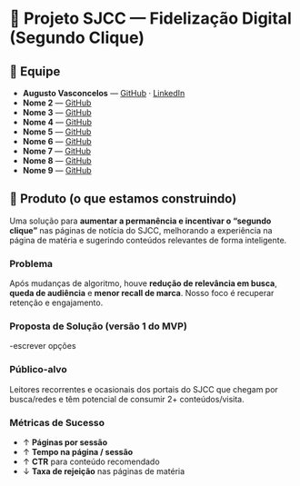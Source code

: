 # 📌 Projeto SJCC — Fidelização Digital (Segundo Clique)

## 👥 Equipe
- **Augusto Vasconcelos** — [GitHub](https://github.com/gutovenancio) · [LinkedIn](#)
- **Nome 2** — [GitHub](#)
- **Nome 3** — [GitHub](#)
- **Nome 4** — [GitHub](#)
- **Nome 5** — [GitHub](#)
- **Nome 6** — [GitHub](#)
- **Nome 7** — [GitHub](#)
- **Nome 8** — [GitHub](#)
- **Nome 9** — [GitHub](#)

## 📰 Produto (o que estamos construindo)
Uma solução para **aumentar a permanência e incentivar o “segundo clique”** nas páginas de notícia do SJCC, melhorando a experiência na página de matéria e sugerindo conteúdos relevantes de forma inteligente.

### Problema
Após mudanças de algoritmo, houve **redução de relevância em busca**, **queda de audiência** e **menor recall de marca**. Nosso foco é recuperar retenção e engajamento.

### Proposta de Solução (versão 1 do MVP)
-escrever opções

### Público-alvo
Leitores recorrentes e ocasionais dos portais do SJCC que chegam por busca/redes e têm potencial de consumir 2+ conteúdos/visita.

### Métricas de Sucesso
- ↑ **Páginas por sessão**  
- ↑ **Tempo na página / sessão**  
- ↑ **CTR** para conteúdo recomendado  
- ↓ **Taxa de rejeição** nas páginas de matéria



